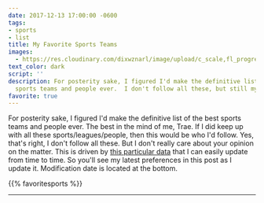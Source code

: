 ```yaml
---
date: 2017-12-13 17:00:00 -0600
tags:
- sports
- list
title: My Favorite Sports Teams
images:
  - https://res.cloudinary.com/dixwznarl/image/upload/c_scale,fl_progressive,q_auto:eco,w_2048/notebook/seats-159524.png
text_color: dark
script: ''
description: For posterity sake, I figured I'd make the definitive list of the best
  sports teams and people ever.  I don't follow all these, but still my list.
favorite: true
---
```

For posterity sake, I figured I'd make the definitive list of the best sports teams and people ever.  The best in the mind of me, Trae.  If I did keep up with all these sports/leagues/people, then this would be who I'd follow.  Yes, that's right, I don't follow all these.  But I don't really care about your opinion on the matter.  This is driven by [this particular data](https://github.com/traeblain/.comV2/blob/master/data/favoriteteams.yml) that I can easily update from time to time.  So you'll see my latest preferences in this post as I update it.  Modification date is located at the bottom.

{{% favoritesports %}}

---
